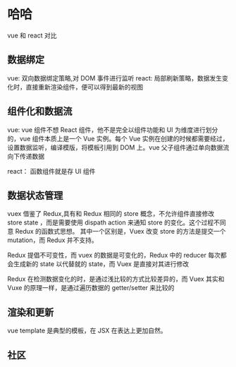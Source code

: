 # 哈哈

vue 和 react 对比

## 数据绑定

vue: 双向数据绑定策略,对 DOM 事件进行监听
react: 局部刷新策略，数据发生变化时，直接重新渲染组件，便可以得到最新的视图

## 组件化和数据流

vue: vue 组件不想 React 组件，他不是完全以组件功能和 UI 为维度进行划分的，vue 组件本质上是一个 Vue 实例。每个 Vue 实例在创建的时候都需要经过，设置数据监听，编译模版，将模板引用到 DOM 上。vue 父子组件通过单向数据流向下传递数据

react： 函数组件就是存 UI 组件

## 数据状态管理

vuex 借鉴了 Redux,具有和 Redux 相同的 store 概念，不允许组件直接修改 store state ，而是需要使用 dispath action 来通知 store 的变化。这个过程不同意 Redux 的函数式思想。
其中一个区别是，Vuex 改变 store 的方法是提交一个 mutation，而 Redux 并不支持。

Redux 提倡不可变性，而 vuex 的数据是可变化的，Redux 中的 reducer 每次都会生成新的 state 以代替就的 state，而 Vuex 是直接对其进行修改

Redux 在检测数据变化的时，是通过浅比较的方式比较差异的，而 Vuex 其实和 Vuxe 的原理一样，是通过遍历数据的 getter/setter 来比较的

## 渲染和更新

vue template 是典型的模板，在 JSX 在表达上更加自然。

## 社区
